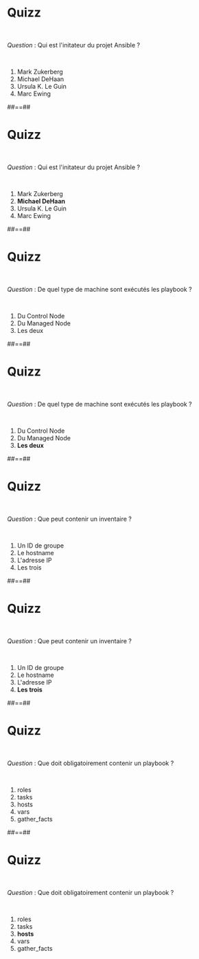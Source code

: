 # Quizz

<br/>

*Question* : Qui est l'initateur du projet Ansible ?

<br/>

1. Mark Zukerberg
2. Michael DeHaan
3. Ursula K. Le Guin
4. Marc Ewing

##==##

<!-- .slide: -->

# Quizz

<br/>

*Question* : Qui est l'initateur du projet Ansible ?

<br/>

1. Mark Zukerberg
2. **Michael DeHaan**
3. Ursula K. Le Guin
4. Marc Ewing

##==##

<!-- .slide: -->

# Quizz

<br/>

*Question* : De quel type de machine sont exécutés les playbook ?

<br/>

1. Du Control Node
2. Du Managed Node
3. Les deux

##==##

<!-- .slide: -->

# Quizz

<br/>

*Question* : De quel type de machine sont exécutés les playbook ?

<br/>

1. Du Control Node
2. Du Managed Node
3. **Les deux**

##==##

<!-- .slide: -->

# Quizz

<br/>

*Question* : Que peut contenir un inventaire ?

<br/>

1. Un ID de groupe
2. Le hostname
3. L'adresse IP
4. Les trois

##==##

<!-- .slide: -->

# Quizz

<br/>

*Question* : Que peut contenir un inventaire ?

<br/>

1. Un ID de groupe
2. Le hostname
3. L'adresse IP
4. **Les trois**

##==##

<!-- .slide: -->

# Quizz

<br/>

*Question* : Que doit obligatoirement contenir un playbook ?

<br/>

1. roles
2. tasks
3. hosts
4. vars
5. gather_facts

##==##

<!-- .slide: -->

# Quizz

<br/>

*Question* : Que doit obligatoirement contenir un playbook ?

<br/>

1. roles
2. tasks
3. **hosts**
4. vars
5. gather_facts
